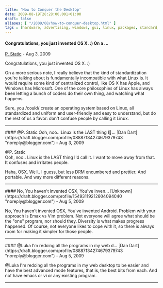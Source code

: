 ```yaml
---
title: 'How to Conquer the Desktop'
date: 2009-08-19T20:28:00.001+01:00
draft: false
aliases: [ "/2009/08/how-to-conquer-desktop.html" ]
tags : [hardware, advertising, windows, gui, linux, packages, standard, change, command line, naming]
---
```


#### Congratulations, you just invented OS X. :) On a ...
[P. Static](https://draft.blogger.com/profile/16409502147044122316 "noreply@blogger.com") - <time datetime="2009-08-19T20:50:43.519+01:00">Aug 3, 2009</time>

Congratulations, you just invented OS X. :)  
  
On a more serious note, I really believe that the kind of standardization you're talking about is fundamentally incompatible with what Linux is. It would require some kind of centralized control, like OS X has Apple, and Windows has Microsoft. One of the core philosophies of Linux has always been letting a bunch of coders do their own thing, and watching what happens.  
  
Sure, you /could/ create an operating system based on Linux, all standardized and uniform and user-friendly and easy to understand, but do the rest of us a favor: don't confuse people by calling it Linux.
<hr />
#### @P. Static Ooh, noo.. Linux is the LAST thing I...
[Dan Dart](https://draft.blogger.com/profile/08887134274679379743 "noreply@blogger.com") - <time datetime="2009-08-19T21:46:12.811+01:00">Aug 3, 2009</time>

@P. Static  
Ooh, noo.. Linux is the LAST thing I'd call it. I want to move away from that. It confuses and irritates people.  
  
Haha, OSX. Well.. I guess, but less DRM encumbered and prettier. And portable. And way more different reasons.
<hr />
#### No, You haven't invented OSX, You've inven...
[Unknown](https://draft.blogger.com/profile/15493119212604094040 "noreply@blogger.com") - <time datetime="2009-08-21T16:02:29.235+01:00">Aug 5, 2009</time>

No, You haven't invented OSX, You've invented Android. Problem with your approach is Emax vs Vim problem. Not everyone will agree what should be the "one" program, nor should they. Diversity is what makes progress happened. Of course, not everyone likes to cope with it, so there is always room for making it simpler for those people.
<hr />
#### @Luka I'm redoing all the programs in my web d...
[Dan Dart](https://draft.blogger.com/profile/08887134274679379743 "noreply@blogger.com") - <time datetime="2009-08-21T16:06:23.882+01:00">Aug 5, 2009</time>

@Luka I'm redoing all the programs in my web desktop to be easier and have the best advanced mode features, that is, the best bits from each. And not have emacs or vi or any existing program.
<hr />
